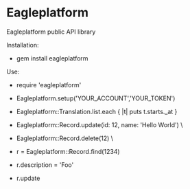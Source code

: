 Eagleplatform
=============

Eagleplatform public API library

Installation:
-  gem install eagleplatform
  
Use:
-  require 'eagleplatform'
-  Eagleplatform.setup('YOUR_ACCOUNT','YOUR_TOKEN')

-  Eagleplatform::Translation.list.each { |t| puts t.starts._at }
  
-  Eagleplatform::Record.update(id: 12, name: 'Hello World')
\ 
-  Eagleplatform::Record.delete(12)
\  
-  r = Eagleplatform::Record.find(1234)
-  r.description = 'Foo'
-  r.update